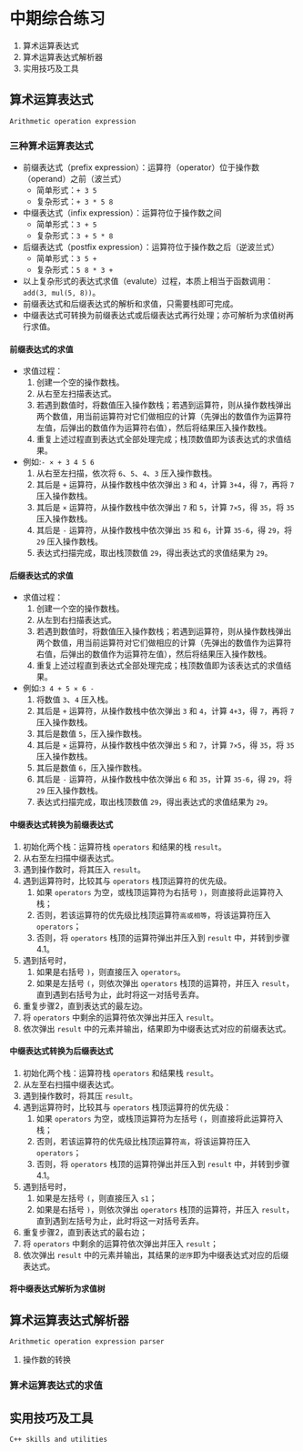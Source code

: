 # 中期综合练习

1. 算术运算表达式
1. 算术运算表达式解析器
1. 实用技巧及工具

		
## 算术运算表达式

`Arithmetic operation expression`

	
### 三种算术运算表达式

- 前缀表达式（prefix expression）：运算符（operator）位于操作数（operand）之前（波兰式）
   - 简单形式：`+ 3 5`
   - 复杂形式：`+ 3 * 5 8 `
- 中缀表达式（infix expression）：运算符位于操作数之间
   - 简单形式：`3 + 5`
   - 复杂形式：`3 + 5 * 8`
- 后缀表达式（postfix expression）：运算符位于操作数之后（逆波兰式）
   - 简单形式：`3 5 +`
   - 复杂形式：`5 8 * 3 +`
- 以上复杂形式的表达式求值（evalute）过程，本质上相当于函数调用：`add(3, mul(5, 8))`。
- 前缀表达式和后缀表达式的解析和求值，只需要栈即可完成。
- 中缀表达式可转换为前缀表达式或后缀表达式再行处理；亦可解析为求值树再行求值。

	
#### 前缀表达式的求值

- 求值过程：
  1. 创建一个空的操作数栈。
  1. 从右至左扫描表达式。
  1. 若遇到数值时，将数值压入操作数栈；若遇到运算符，则从操作数栈弹出两个数值，用当前运算符对它们做相应的计算（先弹出的数值作为运算符左值，后弹出的数值作为运算符右值），然后将结果压入操作数栈。
  1. 重复上述过程直到表达式全部处理完成；栈顶数值即为该表达式的求值结果。
- 例如:`- × + 3 4 5 6`
  1. 从右至左扫描，依次将 `6`、`5`、`4`、`3` 压入操作数栈。
  1. 其后是 `+` 运算符，从操作数栈中依次弹出 `3` 和 `4`，计算 `3+4`，得 `7`，再将 `7` 压入操作数栈。
  1. 其后是 `×` 运算符，从操作数栈中依次弹出 `7` 和 `5`，计算 `7×5`，得 `35`，将 `35` 压入操作数栈。
  1. 其后是 `-` 运算符，从操作数栈中依次弹出 `35` 和 `6`，计算 `35-6`，得 `29`，将 `29` 压入操作数栈。
  1. 表达式扫描完成，取出栈顶数值 `29`，得出表达式的求值结果为 `29`。

	
#### 后缀表达式的求值

- 求值过程：
  1. 创建一个空的操作数栈。
  1. 从左到右扫描表达式。
  1. 若遇到数值时，将数值压入操作数栈；若遇到运算符，则从操作数栈弹出两个数值，用当前运算符对它们做相应的计算（先弹出的数值作为运算符右值，后弹出的数值作为运算符左值），然后将结果压入操作数栈。
  1. 重复上述过程直到表达式全部处理完成；栈顶数值即为该表达式的求值结果。
- 例如:`3 4 + 5 × 6 -`
  1. 将数值 `3`、`4` 压入栈。
  1. 其后是 `+` 运算符，从操作数栈中依次弹出 `3` 和 `4`，计算 `4+3`，得 `7`，再将 `7` 压入操作数栈。
  1. 其后是数值 `5`，压入操作数栈。
  1. 其后是 `×` 运算符，从操作数栈中依次弹出 `5` 和 `7`，计算 `7×5`，得 `35`，将 `35` 压入操作数栈。
  1. 其后是数值 `6`，压入操作数栈。
  1. 其后是 `-` 运算符，从操作数栈中依次弹出 `6` 和 `35`，计算 `35-6`，得 `29`，将 `29` 压入操作数栈。
  1. 表达式扫描完成，取出栈顶数值 `29`，得出表达式的求值结果为 `29`。

	
#### 中缀表达式转换为前缀表达式

1. 初始化两个栈：运算符栈 `operators` 和结果的栈 `result`。
1. 从右至左扫描中缀表达式。
1. 遇到操作数时，将其压入 `result`。
1. 遇到运算符时，比较其与 `operators` 栈顶运算符的优先级。
   1. 如果 `operators` 为空，或栈顶运算符为右括号 `)`，则直接将此运算符入栈；
   1. 否则，若该运算符的优先级比栈顶运算符`高或相等`，将该运算符压入 `operators`；
   1. 否则，将 `operators` 栈顶的运算符弹出并压入到 `result` 中，并转到步骤 4.1。
1. 遇到括号时，
   1. 如果是右括号 `)`，则直接压入 `operators`。
   1. 如果是左括号 `(`，则依次弹出 `operators` 栈顶的运算符，并压入 `result`，直到遇到右括号为止，此时将这一对括号丢弃。
1. 重复步骤2，直到表达式的最左边。
1. 将 `operators` 中剩余的运算符依次弹出并压入 `result`。
1. 依次弹出 `result` 中的元素并输出，结果即为中缀表达式对应的前缀表达式。

	
#### 中缀表达式转换为后缀表达式

1. 初始化两个栈：运算符栈 `operators` 和结果栈 `result`。
1. 从左至右扫描中缀表达式。
1. 遇到操作数时，将其压 `result`。
1. 遇到运算符时，比较其与 `operators` 栈顶运算符的优先级：
   1. 如果 `operators` 为空，或栈顶运算符为左括号 `(`，则直接将此运算符入栈；
   1. 否则，若该运算符的优先级比栈顶运算符`高`，将该运算符压入 `operators`；
   1. 否则，将 `operators` 栈顶的运算符弹出并压入到 `result` 中，并转到步骤 4.1。
1. 遇到括号时，
   1. 如果是左括号 `(`，则直接压入 `s1`；
   1. 如果是右括号 `)`，则依次弹出 `operators` 栈顶的运算符，并压入 `result`，直到遇到左括号为止，此时将这一对括号丢弃。
1. 重复步骤2，直到表达式的最右边；
1. 将 `operators` 中剩余的运算符依次弹出并压入 `result`；
1. 依次弹出 `result` 中的元素并输出，其结果的`逆序`即为中缀表达式对应的后缀表达式。

	
#### 将中缀表达式解析为求值树

		
## 算术运算表达式解析器

`Arithmetic operation expression parser`

	
1) 操作数的转换

	
### 算术运算表达式的求值

		
## 实用技巧及工具

`C++ skills and utilities`

